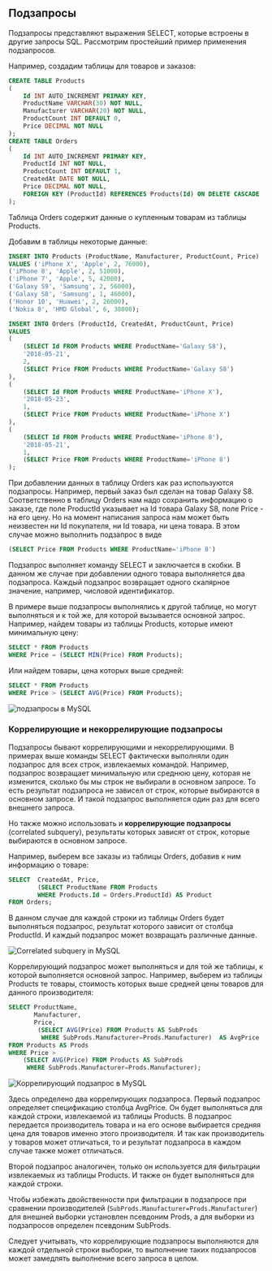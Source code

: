 ## Подзапросы

Подзапросы представляют выражения SELECT, которые встроены в другие запросы SQL. Рассмотрим простейший пример применения подзапросов.

Например, создадим таблицы для товаров и заказов:

```sql
CREATE TABLE Products
(
    Id INT AUTO_INCREMENT PRIMARY KEY,
    ProductName VARCHAR(30) NOT NULL,
    Manufacturer VARCHAR(20) NOT NULL,
    ProductCount INT DEFAULT 0,
    Price DECIMAL NOT NULL
);
CREATE TABLE Orders
(
    Id INT AUTO_INCREMENT PRIMARY KEY,
    ProductId INT NOT NULL,
    ProductCount INT DEFAULT 1,
    CreatedAt DATE NOT NULL,
    Price DECIMAL NOT NULL,
    FOREIGN KEY (ProductId) REFERENCES Products(Id) ON DELETE CASCADE
);
```

Таблица Orders содержит данные о купленным товарам из таблицы Products.

Добавим в таблицы некоторые данные:

```sql
INSERT INTO Products (ProductName, Manufacturer, ProductCount, Price)
VALUES ('iPhone X', 'Apple', 2, 76000),
('iPhone 8', 'Apple', 2, 51000),
('iPhone 7', 'Apple', 5, 42000),
('Galaxy S9', 'Samsung', 2, 56000),
('Galaxy S8', 'Samsung', 1, 46000),
('Honor 10', 'Huawei', 2, 26000),
('Nokia 8', 'HMD Global', 6, 38000);

INSERT INTO Orders (ProductId, CreatedAt, ProductCount, Price)
VALUES
( 
    (SELECT Id FROM Products WHERE ProductName='Galaxy S8'),
    '2018-05-21', 
    2, 
    (SELECT Price FROM Products WHERE ProductName='Galaxy S8')
),
( 
    (SELECT Id FROM Products WHERE ProductName='iPhone X'),
    '2018-05-23',  
    1, 
    (SELECT Price FROM Products WHERE ProductName='iPhone X')
),
( 
    (SELECT Id FROM Products WHERE ProductName='iPhone 8'),
    '2018-05-21',  
    1, 
    (SELECT Price FROM Products WHERE ProductName='iPhone 8')
);
```

При добавлении данных в таблицу Orders как раз используются подзапросы. Например, первый заказ был сделан на товар Galaxy S8. Соответственно в 
таблицу Orders нам надо сохранить информацию о заказе, где поле ProductId указывает на Id товара Galaxy S8, поле Price - на его цену. 
Но на момент написания запроса нам может быть неизвестен ни Id покупателя, ни Id товара, ни цена товара. В этом случае можно выполнить подзапрос в виде

```sql
(SELECT Price FROM Products WHERE ProductName='iPhone 8')
```

Подзапрос выполняет команду SELECT и заключается в скобки. В данном же случае при добавлении одного товара выполняется два подзапроса. Каждый 
подзапрос возвращает одного скалярное значение, например, числовой идентификатор.

В примере выше подзапросы выполнялись к другой таблице, но могут выполняться и к той же, для которой вызывается основной запрос. Например, найдем 
товары из таблицы Products, которые имеют минимальную цену:

```sql
SELECT * FROM Products
WHERE Price = (SELECT MIN(Price) FROM Products);
```

Или найдем товары, цена которых выше средней:

```sql
SELECT * FROM Products
WHERE Price > (SELECT AVG(Price) FROM Products);
```

![подзапросы в MySQL](https://metanit.com/sql/mysql/pics/6.1.png)

### Коррелирующие и некоррелирующие подзапросы

Подзапросы бывают коррелирующими и некоррелирующими. В примерах выше команды SELECT фактически выполняли один подзапрос для всех строк, извлекаемых 
командой. Например, подзапрос возвращает минимальную или среднюю цену, которая не изменится, сколько бы мы строк не выбирали в основном запросе. 
То есть результат подзапроса не зависел от строк, которые выбираются в основном запросе. И такой подзапрос выполняется один раз для всего внешнего 
запроса.

Но также можно использовать и **коррелирующие подзапросы** (correlated subquery), результаты которых зависят от строк, 
которые выбираются в основном запросе.

Например, выберем все заказы из таблицы Orders, добавив к ним информацию о товаре:

```sql
SELECT  CreatedAt, Price, 
        (SELECT ProductName FROM Products 
        WHERE Products.Id = Orders.ProductId) AS Product
FROM Orders;
```

В данном случае для каждой строки из таблицы Orders будет выполняться подзапрос, результат которого зависит от столбца ProductId. И каждый подзапрос может 
возвращать различные данные.

![Correlated subquery in MySQL](https://metanit.com/sql/mysql/pics/6.3.png)

Коррелирующий подзапрос может выполняться и для той же таблицы, к которой выполняется основной запрос. 
Например, выберем из таблицы Products те товары, стоимость которых выше средней цены товаров для данного производителя:

```sql
SELECT ProductName,
       Manufacturer,
       Price, 
        (SELECT AVG(Price) FROM Products AS SubProds 
         WHERE SubProds.Manufacturer=Prods.Manufacturer)  AS AvgPrice
FROM Products AS Prods
WHERE Price > 
    (SELECT AVG(Price) FROM Products AS SubProds 
     WHERE SubProds.Manufacturer=Prods.Manufacturer);
```

![Коррелирующий подзапрос в MySQL](https://metanit.com/sql/mysql/pics/6.4.png)

Здесь определено два коррелирующих подзапроса. Первый подзапрос определяет спецификацию столбца AvgPrice. 
Он будет выполняться для каждой строки, извлекаемой из таблицы Products. В подзапрос передается производитель товара и на его основе выбирается 
средняя цена для товаров именно этого производителя. И так как производитель у товаров может отличаться, то и результат подзапроса в каждом случае также может отличаться.

Второй подзапрос аналогичен, только он используется для фильтрации извлекаемых из таблицы Products. И также он будет выполняться для каждой строки.

Чтобы избежать двойственности при фильтрации в подзапросе при сравнении производителей (`SubProds.Manufacturer=Prods.Manufacturer`) для внешней выборки установлен псевдоним Prods, а для выборки из подзапросов определен псевдоним 
SubProds.

Следует учитывать, что коррелирующие подзапросы выполняются для каждой отдельной строки выборки, то выполнение таких подзапросов может замедлять выполнение всего запроса в целом.

